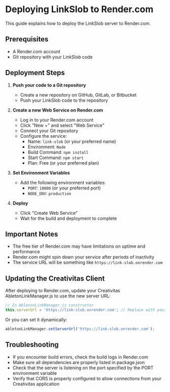 # Deploying LinkSlob to Render.com

This guide explains how to deploy the LinkSlob server to Render.com.

## Prerequisites

- A Render.com account
- Git repository with your LinkSlob code

## Deployment Steps

1. **Push your code to a Git repository**
   - Create a new repository on GitHub, GitLab, or Bitbucket
   - Push your LinkSlob code to the repository

2. **Create a new Web Service on Render.com**
   - Log in to your Render.com account
   - Click "New +" and select "Web Service"
   - Connect your Git repository
   - Configure the service:
     - Name: `link-slob` (or your preferred name)
     - Environment: `Node`
     - Build Command: `npm install`
     - Start Command: `npm start`
     - Plan: Free (or your preferred plan)

3. **Set Environment Variables**
   - Add the following environment variables:
     - `PORT`: `10000` (or your preferred port)
     - `NODE_ENV`: `production`

4. **Deploy**
   - Click "Create Web Service"
   - Wait for the build and deployment to complete

## Important Notes

- The free tier of Render.com may have limitations on uptime and performance
- Render.com might spin down your service after periods of inactivity
- The service URL will be something like `https://link-slob.onrender.com`

## Updating the Creativitas Client

After deploying to Render.com, update your Creativitas AbletonLinkManager.js to use the new server URL:

```javascript
// In AbletonLinkManager.js constructor
this.serverUrl = 'https://link-slob.onrender.com'; // Replace with your actual Render.com URL
```

Or you can set it dynamically:

```javascript
abletonLinkManager.setServerUrl('https://link-slob.onrender.com');
```

## Troubleshooting

- If you encounter build errors, check the build logs in Render.com
- Make sure all dependencies are properly listed in package.json
- Check that the server is listening on the port specified by the PORT environment variable
- Verify that CORS is properly configured to allow connections from your Creativitas application
